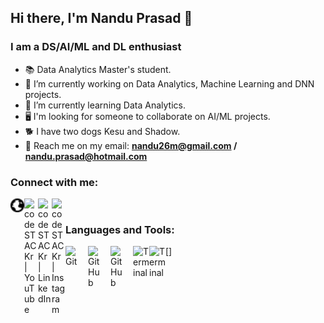 ## Hi there, I'm Nandu Prasad 👋
### I am a DS/AI/ML and DL enthusiast

- 📚 Data Analytics Master's student.
- 🔭 I’m currently working on Data Analytics, Machine Learning and DNN projects.
- 🌱 I’m currently learning Data Analytics.
- 🖥️ I'm looking for someone to collaborate on AI/ML projects.
- 🐕 I have two dogs Kesu and Shadow.
- 📩 Reach me on my email: **nandu26m@gmail.com / nandu.prasad@hotmail.com**


### Connect with me:

[<img align="left" alt="codeSTACKr.com" width="22px" src="https://raw.githubusercontent.com/iconic/open-iconic/master/svg/globe.svg" />][website]
[<img align="left" alt="codeSTACKr | YouTube" width="22px" src="https://cdn.jsdelivr.net/npm/simple-icons@v3/icons/youtube.svg" />][youtube]
[<img align="left" alt="codeSTACKr | LinkedIn" width="22px" src="https://cdn.jsdelivr.net/npm/simple-icons@v3/icons/linkedin.svg" />][linkedin]
[<img align="left" alt="codeSTACKr | Instagram" width="22px" src="https://cdn.jsdelivr.net/npm/simple-icons@v3/icons/instagram.svg" />][instagram]

<br />

</details>

[website]: https://nandu26m.github.io/
[youtube]: https://www.youtube.com/channel/UCB0bH7hsqfKpS1s5YfAA0AQ?view_as=subscriber
[instagram]: https://www.instagram.com/nanduprasad_
[linkedin]: https://www.linkedin.com/in/nandu-prasad-56045716b


### Languages and Tools:

<img align="left" alt="Git" width="26px" src="https://cdn.jsdelivr.net/gh/devicons/devicon/icons/git/git-original.svg" style="padding-right:10px;" />
<img align="left" alt="GitHub" width="26px" src="https://user-images.githubusercontent.com/3369400/139447912-e0f43f33-6d9f-45f8-be46-2df5bbc91289.png" style="padding-right:10px;" />
[<img align="left" alt="GitHub" width="26px" src="https://user-images.githubusercontent.com/3369400/139448065-39a229ba-4b06-434b-bc67-616e2ed80c8f.png" style="padding-right:10px;" />]
<img align="left" alt="Terminal" width="26px" src="./img/terminal-light.svg" />
<img align="left" alt="Terminal" width="26px" src="./img/terminal-dark.svg" />
